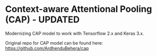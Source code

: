 # Context-aware Attentional Pooling (CAP) - UPDATED

Modernizing CAP model to work with Tensorflow 2.x and Keras 3.x.

Original repo for CAP model can be found here:
https://github.com/ArdhenduBehera/cap